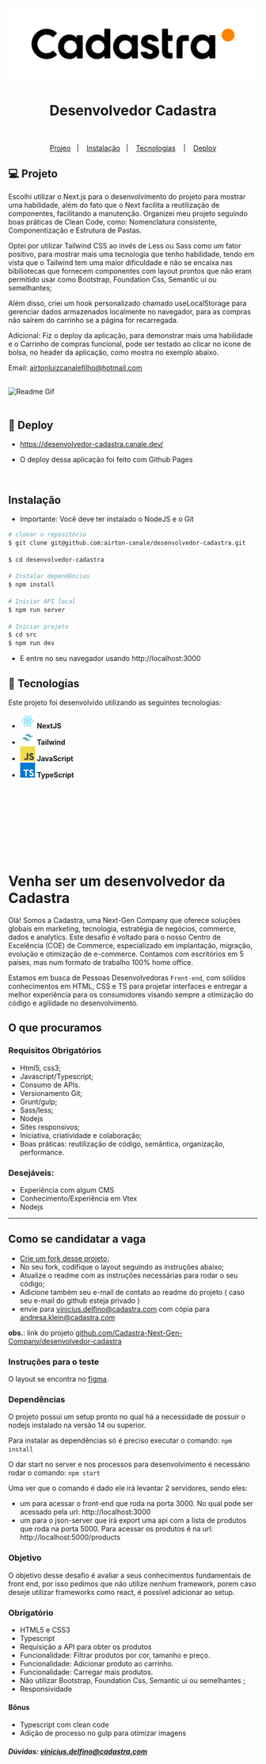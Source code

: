 <p align="center">
<img margin-left= "300px" src="./src/public/readme-assets/company-background.png" alt="Company Logo">
</p>  
<h1 align="center"><strong></strong></h1>
<h1 align="center"><strong>Desenvolvedor Cadastra</strong></h1>
<br>
<p align="center">
  <a href="#-project">Projeo</a>&nbsp;&nbsp;&nbsp;|&nbsp;&nbsp;&nbsp;
  <a href="#installation">Instalação</a>&nbsp;&nbsp;&nbsp;|&nbsp;&nbsp;&nbsp;
  <a href="#-technologies">Tecnologias</a>
  &nbsp;&nbsp;&nbsp;|&nbsp;&nbsp;&nbsp;
  <a href="#-deploy">Deploy</a>
</p>

## 💻 Projeto


<p> Escolhi utilizar o Next.js para o desenvolvimento do projeto para mostrar uma habilidade, além do fato que o Next facilita a reutilização de componentes, facilitando a manutenção. Organizei meu projeto seguindo boas práticas de Clean Code, como: Nomenclatura consistente, Componentização e Estrutura de Pastas.

Optei por utilizar Tailwind CSS ao invés de Less ou Sass como um fator positivo, para mostrar mais uma tecnologia que tenho habilidade, tendo em vista que o Tailwind tem uma maior dificuldade e não se encaixa nas bibiliotecas que fornecem componentes com layout prontos que não eram permitido usar como Bootstrap, Foundation Css, Semantic ui ou semelhantes;

Além disso, criei um hook personalizado chamado useLocalStorage para gerenciar dados armazenados localmente no navegador, para as compras não saírem do carrinho se a página for recarregada.

Adicional: Fiz o deploy da aplicação, para demonstrar mais uma habilidade e o Carrinho de compras funcional, pode ser testado ao clicar no icone de bolsa, no header da aplicação, como mostra no exemplo abaixo.

Email: airtonluizcanalefilho@hotmail.com
</p>

<br>

<img src="./src/public/readme-assets/cadastra-gif.gif" alt="Readme Gif">
<br>
<br>

## 🚀 Deploy
 -  https://desenvolvedor-cadastra.canale.dev/

 - O deploy dessa aplicação foi feito com Github Pages

<br>

## Instalação

- Importante: Você deve ter instalado o NodeJS e o Git

```bash
# clonar o repositório
$ git clone git@github.com:airton-canale/desenvolvedor-cadastra.git

$ cd desenvolvedor-cadastra

# Instalar dependências
$ npm install

# Iniciar API local
$ npm run server

# Iniciar projeto
$ cd src
$ npm run dev
```
- E entre no seu navegador usando http://localhost:3000


## 🚀 Tecnologias

Este projeto foi desenvolvido utilizando as seguintes tecnologias:

- <img height="30" src="https://raw.githubusercontent.com/github/explore/80688e429a7d4ef2fca1e82350fe8e3517d3494d/topics/react/react.png"> **NextJS**
- <img height="30" src="https://raw.githubusercontent.com/github/explore/80688e429a7d4ef2fca1e82350fe8e3517d3494d/topics/tailwind/tailwind.png"> **Tailwind**
- <img height="30" src="https://raw.githubusercontent.com/github/explore/80688e429a7d4ef2fca1e82350fe8e3517d3494d/topics/javascript/javascript.png"> **JavaScript**
- <img height="30" src="https://raw.githubusercontent.com/github/explore/80688e429a7d4ef2fca1e82350fe8e3517d3494d/topics/typescript/typescript.png"> **TypeScript**

<br>
<br>
<br>
<br>
<br>
<br>
<br>
<br>  

# Venha ser um desenvolvedor da Cadastra

Olá! Somos a Cadastra, uma Next-Gen Company que oferece soluções globais em marketing, tecnologia, estratégia de negócios, commerce, dados e analytics. Este desafio é voltado para o nosso Centro de Excelência (COE) de Commerce, especializado em implantação, migração, evolução e otimização de e-commerce.  Contamos com escritórios em 5 países, mas num formato de trabalho 100% home office.

Estamos em busca de Pessoas Desenvolvedoras `Front-end`, com sólidos conhecimentos em HTML, CSS e TS para projetar interfaces e entregar a melhor experiência para os consumidores visando sempre a otimização do código e agilidade no desenvolvimento.

## O que procuramos

### Requisitos Obrigatórios

- Html5, css3;
- Javascript/Typescript;
- Consumo de APIs.
- Versionamento Git;
- Grunt/gulp;
- Sass/less;
- Nodejs
- Sites responsivos;
- Iniciativa, criatividade e colaboração;
- Boas práticas: reutilização de código, semântica, organização, performance.

### Desejáveis:

- Experiência com algum CMS
- Conhecimento/Experiência em Vtex
- Nodejs

----

## Como se candidatar a vaga

- [Crie um fork desse projeto;](https://github.com/Cadastra-Next-Gen-Company/desenvolvedor-cadastra/fork)
- No seu fork, codifique o layout seguindo as instruções abaixo;
- Atualize o readme com as instruções necessárias para rodar o seu código;
- Adicione também seu e-mail de contato ao readme do projeto ( caso seu e-mail do github esteja privado )
- envie para [vinicius.delfino@cadastra.com](mailto:vinicius.delfino@cadastra.com?subject=Vaga%20DEV%20-%20Cadastra) com cópia para [andresa.klein@cadastra.com](mailto:andresa.klein?subject=Vaga%20DEV%20-%20Cadastra)
 

**obs.**: link do projeto [github.com/Cadastra-Next-Gen-Company/desenvolvedor-cadastra](https://github.com/Cadastra-Next-Gen-Company/desenvolvedor-cadastra)

### Instruções para o teste

O layout se encontra no [figma](https://www.figma.com/file/Z5RCG3Ewzwm7XIPuhMUsBZ/Desafio-Cadastra?type=design&node-id=0%3A1&mode=design&t=A0G2fRjMSrcQjchw-1).

### Dependências

O projeto possui um setup pronto no qual há a necessidade de possuir o nodejs instalado na versão 14 ou superior.

Para instalar as dependências só é preciso executar o comando: `npm install`

O dar start no server e nos processos para desenvolvimento é necessário rodar o comando: `npm start `

Uma ver que o comando é dado ele irá levantar 2 servidores, sendo eles:
 - um para acessar o front-end que roda na porta 3000. No qual pode ser acessado pela url: http://localhost:3000
 - um para o json-server que irá export uma api com a lista de produtos que roda na porta 5000. Para acessar os produtos é na url:  http://localhost:5000/products

### Objetivo

O objetivo desse desafio é avaliar a seus conhecimentos fundamentais de front end, por isso pedimos que não utilize nenhum framework, porem caso deseje utilizar frameworks como react, é possível adicionar ao setup.
### Obrigatório

- HTML5 e CSS3
- Typescript
- Requisição a API para obter os produtos
- Funcionalidade: Filtrar produtos por cor, tamanho e preço.
- Funcionalidade: Adicionar produto ao carrinho.
- Funcionalidade: Carregar mais produtos.
- Não utilizar Bootstrap, Foundation Css, Semantic ui ou semelhantes ;
- Responsividade

#### Bônus

- Typescript com clean code
- Adição de processo no gulp para otimizar imagens

##### Dúvidas: [vinicius.delfino@cadastra.com](mailto:vinicius.delfino@cadastra.com?subject=Dúvida%20Vaga%20DEV%20-%20Cadastra)
